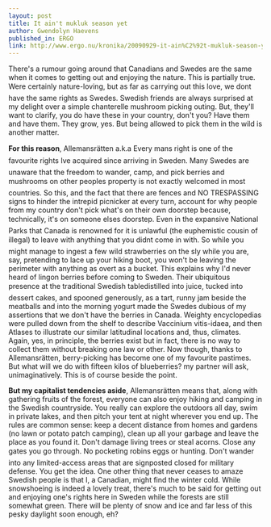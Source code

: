 ```yaml
---
layout: post
title: It ain't mukluk season yet
author: Gwendolyn Haevens
published_in: ERGO
link: http://www.ergo.nu/kronika/20090929-it-ain%C2%92t-mukluk-season-yet
---
```

There's a rumour going around that Canadians and Swedes are the same when it comes to getting out and enjoying the nature. This is partially true. <!--more-->
Were certainly nature-loving, but as far as carrying out this love, we dont have the same rights as Swedes. Swedish friends are always surprised at my delight over a simple chanterelle mushroom picking outing. But, they'll want to clarify, you do have these in your country, don't you? Have them and have them. They grow, yes. But being allowed to pick them in the wild is another matter.

**For this reason**, Allemansrätten a.k.a Every mans right is one of the favourite rights Ive acquired since arriving in Sweden. Many Swedes are unaware that the freedom to wander, camp, and pick berries and mushrooms on other peoples property is not exactly welcomed in most countries. So this, and the fact that there are fences and NO TRESPASSING signs to hinder the intrepid picnicker at every turn, account for why people from my country don't pick what's on their own doorstep because, technically, it's on someone elses doorstep. Even in the expansive National Parks that Canada is renowned for it is unlawful (the euphemistic cousin of illegal) to leave with anything that you didnt come in with. So while you might manage to ingest a few wild strawberries on the sly while you are, say, pretending to lace up your hiking boot, you won't be leaving the perimeter with anything as overt as a bucket.
This explains why I'd never heard of lingon berries before coming to Sweden. Their ubiquitous presence at the traditional Swedish tabledistilled into juice, tucked into dessert cakes, and spooned generously, as a tart, runny jam beside the meatballs and into the morning yogurt made the Swedes dubious of my assertions that we don't have the berries in Canada. Weighty encyclopedias were pulled down from the shelf to describe Vaccinium vitis-idaea, and then Atlases to illustrate our similar latitudinal locations and, thus, climates. Again, yes, in principle, the berries exist but in fact, there is no way to collect them without breaking one law or other. Now though, thanks to Allemansrätten, berry-picking has become one of my favourite pastimes. But what will we do with fifteen kilos of blueberries? my partner will ask, unimaginatively. This is of course beside the point.

**But my capitalist tendencies aside**, Allemansrätten means that, along with gathering fruits of the forest, everyone can also enjoy hiking and camping in the Swedish countryside. You really can explore the outdoors all day, swim in private lakes, and then pitch your tent at night wherever you end up. The rules are common sense: keep a decent distance from homes and gardens (no lawn or potato patch camping), clean up all your garbage and leave the place as you found it. Don't damage living trees or steal acorns. Close any gates you go through. No pocketing robins eggs or hunting. Don't wander into any limited-access areas that are signposted closed for military defense. You get the idea.
One other thing that never ceases to amaze Swedish people is that I, a Canadian, might find the winter cold. While snowshoeing is indeed a lovely treat, there's much to be said for getting out and enjoying one's rights here in Sweden while the forests are still somewhat green. There will be plenty of snow and ice and far less of this pesky daylight soon enough, eh?
